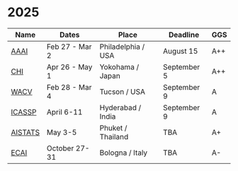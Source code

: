 # 2025
| Name | Dates | Place | Deadline | GGS |
| ---- | ----- | ----- | -------- | --- |
| [AAAI](https://aaai.org/conference/aaai/aaai-25/) | Feb 27 - Mar 2 | Philadelphia / USA | August 15 | A++ |
| [CHI](https://chi2025.acm.org/) | Apr 26 - May 1 | Yokohama / Japan | September 5 | A++ |
| [WACV](https://wacv2025.thecvf.com/) | Feb 28 - Mar 4 | Tucson / USA | September 9 | A |
| [ICASSP](https://2025.ieeeicassp.org/) | April 6-11 | Hyderabad / India | September 9 | A |
| [AISTATS](https://virtual.aistats.org/Conferences/2025) | May 3-5 | Phuket / Thailand | TBA | A+ |
| [ECAI](https://ecai2025.org/) | October 27-31 | Bologna / Italy | TBA | A- |
